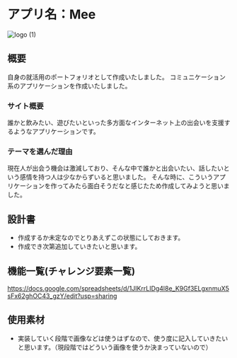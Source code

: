 # アプリ名：Mee
![logo (1)](https://user-images.githubusercontent.com/86969200/135372013-e66c1e33-bf95-453c-926d-0c53aaeed771.png)
## 概要
自身の就活用のポートフォリオとして作成いたしました。
コミュニケーション系のアプリケーションを作成いたしました。

### サイト概要
誰かと飲みたい、遊びたいといった多方面なインターネット上の出会いを支援するようなアプリケーションです。

### テーマを選んだ理由
現在人が出会う機会は激減しており、そんな中で誰かと出会いたい、話したいという感情を持つ人は少なからずいると思いました。
そんな時に、こういうアプリケーションを作ってみたら面白そうだなと感じたため作成してみようと思いました。


## 設計書
- 作成するか未定なのでとりあえずこの状態にしておきます。
- 作成でき次第追加していきたいと思います。

## 機能一覧(チャレンジ要素一覧)
https://docs.google.com/spreadsheets/d/1JIKrrLIDg4l8e_K9Gf3ELgxnmuX5sFx62ghOC43_gzY/edit?usp=sharing

## 使用素材
- 実装していく段階で画像などは使うはずなので、使う度に記入していきたいと思います。（現段階ではどういう画像を使うか決まっていないので）